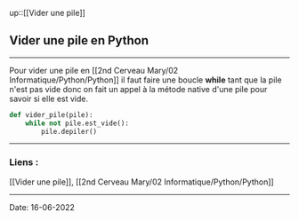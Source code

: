 

up::[[Vider une pile]]

## Vider une pile en Python

---

Pour vider une pile en [[2nd Cerveau Mary/02 Informatique/Python/Python]] il faut faire une boucle **while** tant que la pile n'est pas vide donc on fait un appel à la métode native d'une pile pour savoir si elle est vide.

```python
def vider_pile(pile):
	while not pile.est_vide():
		pile.depiler()
```


---
### Liens :

[[Vider une pile]], [[2nd Cerveau Mary/02 Informatique/Python/Python]]

---

Date: 16-06-2022